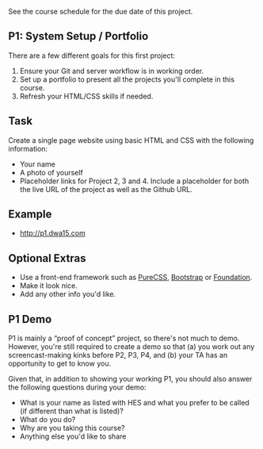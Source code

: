 See the course schedule for the due date of this project.

## P1: System Setup / Portfolio

There are a few different goals for this first project:

1. Ensure your Git and server workflow is in working order.
2. Set up a portfolio to present all the projects you'll complete in this course.
3. Refresh your HTML/CSS skills if needed.


## Task
Create a single page website using basic HTML and CSS with the following information:

+ Your name
+ A photo of yourself
+ Placeholder links for Project 2, 3 and 4. Include a placeholder for both the live URL of the project as well as the Github URL.

## Example
* <http://p1.dwa15.com>

## Optional Extras
* Use a front-end framework such as [PureCSS](http://purecss.io/), [Bootstrap](http://getbootstrap.com/) or [Foundation](http://foundation.zurb.com/).
* Make it look nice.
* Add any other info you'd like.

## P1 Demo
P1 is mainly a &ldquo;proof of concept&rdquo; project, so there's not much to demo. However, you're still required to create a demo so that (a) you work out any screencast-making kinks before P2, P3, P4, and (b) your TA has an opportunity to get to know you.

Given that, in addition to showing your working P1, you should also answer the following questions during your demo:

+ What is your name as listed with HES and what you prefer to be called (if different than what is listed)?
+ What do you do?
+ Why are you taking this course?
+ Anything else you'd like to share
